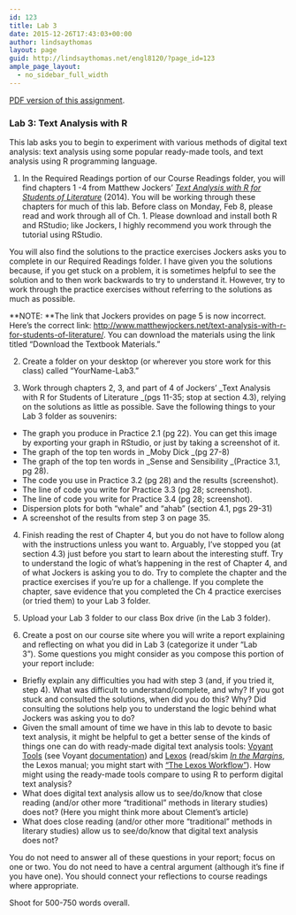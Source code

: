 ```yaml
---
id: 123
title: Lab 3
date: 2015-12-26T17:43:03+00:00
author: lindsaythomas
layout: page
guid: http://lindsaythomas.net/engl8120/?page_id=123
ample_page_layout:
  - no_sidebar_full_width
---
```

<a href="http://lindsaythomas.net/engl8120/wp-content/uploads/sites/12/2015/12/Lab-3-ENGL-8120-S16.pdf" rel="">PDF version of this assignment</a>.

### **Lab 3: Text Analysis with R**

This lab asks you to begin to experiment with various methods of digital text analysis: text analysis using some popular ready-made tools, and text analysis using R programming language.

1. In the Required Readings portion of our Course Readings folder, you will find chapters 1 -4 from Matthew Jockers&#8217; _<a href="http://www.springer.com/us/book/9783319031637" target="_blank">Text Analysis with R for Students of Literature</a>_ (2014). You will be working through these chapters for much of this lab. Before class on Monday, Feb 8, please read and work through all of Ch. 1. Please download and install both R and RStudio; like Jockers, I highly recommend you work through the tutorial using RStudio.

You will also find the solutions to the practice exercises Jockers asks you to complete in our Required Readings folder. I have given you the solutions because, if you get stuck on a problem, it is sometimes helpful to see the solution and to then work backwards to try to understand it. However, try to work through the practice exercises without referring to the solutions as much as possible.

**NOTE: **The link that Jockers provides on page 5 is now incorrect. Here&#8217;s the correct link: <a href="http://www.matthewjockers.net/text-analysis-with-r-for-students-of-literature/" target="_blank">http://www.matthewjockers.net/text-analysis-with-r-for-students-of-literature/</a>. You can download the materials using the link titled &#8220;Download the Textbook Materials.&#8221;

2. Create a folder on your desktop (or wherever you store work for this class) called &#8220;YourName-Lab3.&#8221;

3. Work through chapters 2, 3, and part of 4 of Jockers&#8217; _Text Analysis with R for Students of Literature _(pgs 11-35; stop at section 4.3), relying on the solutions as little as possible. Save the following things to your Lab 3 folder as souvenirs:

  * The graph you produce in Practice 2.1 (pg 22). You can get this image by exporting your graph in RStudio, or just by taking a screenshot of it.
  * The graph of the top ten words in _Moby Dick _(pg 27-8)
  * The graph of the top ten words in _Sense and Sensibility _(Practice 3.1, pg 28).
  * The code you use in Practice 3.2 (pg 28) and the results (screenshot).
  * The line of code you write for Practice 3.3 (pg 28; screenshot).
  * The line of code you write for Practice 3.4 (pg 28; screenshot).
  * Dispersion plots for both &#8220;whale&#8221; and &#8220;ahab&#8221; (section 4.1, pgs 29-31)
  * A screenshot of the results from step 3 on page 35.

4. Finish reading the rest of Chapter 4, but you do not have to follow along with the instructions unless you want to. Arguably, I&#8217;ve stopped you (at section 4.3) just before you start to learn about the interesting stuff. Try to understand the logic of what&#8217;s happening in the rest of Chapter 4, and of what Jockers is asking you to do. Try to complete the chapter and the practice exercises if you&#8217;re up for a challenge. If you complete the chapter, save evidence that you completed the Ch 4 practice exercises (or tried them) to your Lab 3 folder.

5. Upload your Lab 3 folder to our class Box drive (in the Lab 3 folder).

6. Create a post on our course site where you will write a report explaining and reflecting on what you did in Lab 3 (categorize it under &#8220;Lab 3&#8221;). Some questions you might consider as you compose this portion of your report include:

  * Briefly explain any difficulties you had with step 3 (and, if you tried it, step 4). What was difficult to understand/complete, and why? If you got stuck and consulted the solutions, when did you do this? Why? Did consulting the solutions help you to understand the logic behind what Jockers was asking you to do?
  * Given the small amount of time we have in this lab to devote to basic text analysis, it might be helpful to get a better sense of the kinds of things one can do with ready-made digital text analysis tools: [Voyant Tools](http://voyant-tools.org/) (see Voyant [documentation](http://docs.voyant-tools.org/)) and <a href="http://lexos.wheatoncollege.edu/upload" target="_blank">Lexos</a> (read/skim _<a href="http://scalar.usc.edu/works/lexos/index" target="_blank">In the Margins</a>_, the Lexos manual; you might start with <a href="http://scalar.usc.edu/works/lexos/using-lexos-an-introduction-and-workflow?path=lexos" target="_blank">&#8220;The Lexos Workflow&#8221;</a>). How might using the ready-made tools compare to using R to perform digital text analysis?
  * What does digital text analysis allow us to see/do/know that close reading (and/or other more &#8220;traditional&#8221; methods in literary studies) does not? (Here you might think more about Clement&#8217;s article)
  * What does close reading (and/or other more &#8220;traditional&#8221; methods in literary studies) allow us to see/do/know that digital text analysis does not?

You do not need to answer all of these questions in your report; focus on one or two. You do not need to have a central argument (although it’s fine if you have one). You should connect your reflections to course readings where appropriate.

Shoot for 500-750 words overall.